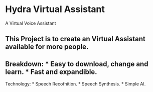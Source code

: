 # Hydra Virtual Assistant 
A Virtual Voice Assistant

 This Project is to create an Virtual Assistant available for more people.
--------------------------------------------------------------------------
Breakdown:
    * Easy to download, change and learn.
    * Fast and expandible.
---------------------------------------------------------------------------
Technology:
    * Speech Recofnition.
    * Speech Synthesis.
    * Simple AI.

